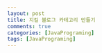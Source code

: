 ```yaml
---
layout: post
title: 지킬 블로그 카테고리 만들기
comments: true
categories: [JavaPrograming]
tags: [JavaPrograming]
---
```

